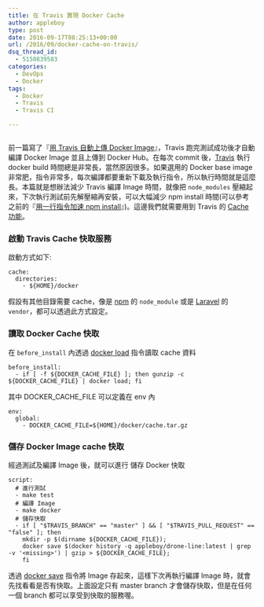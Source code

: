 ```yaml
---
title: 在 Travis 實現 Docker Cache
author: appleboy
type: post
date: 2016-09-17T08:25:13+00:00
url: /2016/09/docker-cache-on-travis/
dsq_thread_id:
  - 5150839583
categories:
  - DevOps
  - Docker
tags:
  - Docker
  - Travis
  - Travis CI

---
```

[<img src="https://i1.wp.com/farm2.staticflickr.com/1600/25660808075_c8190290f7_c.jpg?w=840&#038;ssl=1" alt="" data-recalc-dims="1" />][1]

前一篇寫了『[用 Travis 自動上傳 Docker Image][2]』，Travis 跑完測試成功後才自動編譯 Docker Image 並且上傳到 Docker Hub。在每次 commit 後，[Travis][3] 執行 docker build 時間總是非常長，當然原因很多。如果選用的 Docker base image 非常肥，指令非常多，每次編譯都要重新下載及執行指令，所以執行時間就是這麼長。本篇就是想辦法減少 Travis 編譯 Image 時間，就像把 `node_modules` 壓縮起來，下次執行測試前先解壓縮再安裝，可以大幅減少 npm install 時間(可以參考之前的『[用一行指令加速 npm install][4]』)。這邊我們就需要用到 Travis 的 [Cache 功能][5]。

<!--more-->

### 啟動 Travis Cache 快取服務

啟動方式如下:

<pre><code class="language-bash">cache:
  directories:
    - ${HOME}/docker</code></pre>

假設有其他目錄需要 cache，像是 [npm][6] 的 `node_module` 或是 [Laravel][7] 的 `vendor`，都可以透過此方式設定。

### 讀取 Docker Cache 快取

在 `before_install` 內透過 [docker load][8] 指令讀取 cache 資料

<pre><code class="language-bash">before_install:
  - if [ -f ${DOCKER_CACHE_FILE} ]; then gunzip -c ${DOCKER_CACHE_FILE} | docker load; fi</code></pre>

其中 DOCKER\_CACHE\_FILE 可以定義在 env 內

<pre><code class="language-yml">env:
  global:
    - DOCKER_CACHE_FILE=${HOME}/docker/cache.tar.gz</code></pre>

### 儲存 Docker Image cache 快取

經過測試及編譯 Image 後，就可以進行 儲存 Docker 快取

<pre><code class="language-yml">script:
  # 進行測試
  - make test
  # 編譯 Image
  - make docker
  # 儲存快取
  - if [ "$TRAVIS_BRANCH" == "master" ] && [ "$TRAVIS_PULL_REQUEST" == "false" ]; then
    mkdir -p $(dirname ${DOCKER_CACHE_FILE});
    docker save $(docker history -q appleboy/drone-line:latest | grep -v &#039;&lt;missing&gt;&#039;) | gzip &gt; ${DOCKER_CACHE_FILE};
    fi</code></pre>

透過 [docker save][9] 指令將 Image 存起來，這樣下次再執行編譯 Image 時，就會先找看看是否有快取。上面設定只有 master branch 才會儲存快取，但是在任何一個 branch 都可以享受到快取的服務喔。

 [1]: https://i1.wp.com/farm2.staticflickr.com/1600/25660808075_c8190290f7_c.jpg?ssl=1
 [2]: https://blog.wu-boy.com/2016/09/upload-docker-image-to-registry-using-travis/
 [3]: https://travis-ci.com/
 [4]: https://blog.wu-boy.com/2016/07/speed-up-npm-install-command/
 [5]: https://docs.travis-ci.com/user/caching/
 [6]: https://www.npmjs.com/
 [7]: https://laravel.com/
 [8]: https://docs.docker.com/engine/reference/commandline/load/
 [9]: https://docs.docker.com/engine/reference/commandline/save/